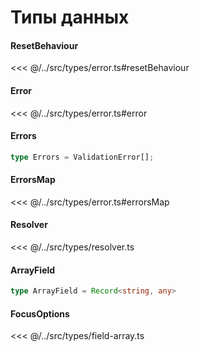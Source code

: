 # Типы данных

#### ResetBehaviour
<<< @/../src/types/error.ts#resetBehaviour

#### Error
<<< @/../src/types/error.ts#error

#### Errors
```ts
type Errors = ValidationError[];
```

#### ErrorsMap
<<< @/../src/types/error.ts#errorsMap

#### Resolver
<<< @/../src/types/resolver.ts

#### ArrayField
```ts
type ArrayField = Record<string, any>
```

#### FocusOptions
<<< @/../src/types/field-array.ts
